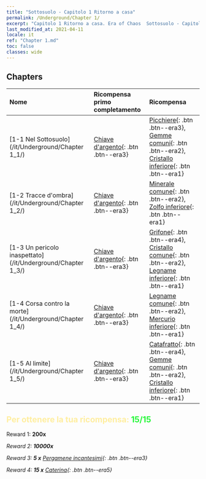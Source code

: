 ```yaml
---
title: "Sottosuolo - Capitolo 1 Ritorno a casa"
permalink: /Underground/Chapter 1/
excerpt: "Capitolo 1 Ritorno a casa. Era of Chaos  Sottosuolo - Capitolo 1. Ritorno a casa"
last_modified_at: 2021-04-11
locale: it
ref: "Chapter 1.md"
toc: false
classes: wide
---
```


## Chapters

  | Nome |  Ricompensa primo completamento | Ricompensa |
  |:------------|:------------|:------------| 
  | [1-1 Nel Sottosuolo](/it/Underground/Chapter 1_1/) | [Chiave d'argento](/it/Items/con_693/){: .btn .btn--era3} | [Picchiere](/it/Items/unt_190/){: .btn .btn--era3}, [Gemme comuni](/it/Items/mat_10/){: .btn .btn--era2}, [Cristallo inferiore](/it/Items/mat_5/){: .btn .btn--era1} |
  | [1-2 Tracce d'ombra](/it/Underground/Chapter 1_2/) | [Chiave d'argento](/it/Items/con_693/){: .btn .btn--era3} | [Minerale comune](/it/Items/mat_6/){: .btn .btn--era2}, [Zolfo inferiore](/it/Items/mat_3/){: .btn .btn--era1} |
  | [1-3 Un pericolo inaspettato](/it/Underground/Chapter 1_3/) | [Chiave d'argento](/it/Items/con_693/){: .btn .btn--era3} | [Grifone](/it/Items/unt_192/){: .btn .btn--era4}, [Cristallo comune](/it/Items/mat_11/){: .btn .btn--era2}, [Legname inferiore](/it/Items/mat_1/){: .btn .btn--era1} |
  | [1-4 Corsa contro la morte](/it/Underground/Chapter 1_4/) | [Chiave d'argento](/it/Items/con_693/){: .btn .btn--era3} | [Legname comune](/it/Items/mat_7/){: .btn .btn--era2}, [Mercurio inferiore](/it/Items/mat_2/){: .btn .btn--era1} |
  | [1-5 Al limite](/it/Underground/Chapter 1_5/) | [Chiave d'argento](/it/Items/con_693/){: .btn .btn--era3} | [Catafratto](/it/Items/unt_195/){: .btn .btn--era4}, [Gemme comuni](/it/Items/mat_10/){: .btn .btn--era2}, [Cristallo inferiore](/it/Items/mat_5/){: .btn .btn--era1} |


## <span style="color: #ffeea0">Per ottenere la tua ricompensa: </span><span style="color: #27f73a">15/15</span>

 Reward 1:  **200x** <i class="fas fa-gem"/>

 Reward 2:  **10000x** <i class="fas fa-coins"/>

 Reward 3: **5 x** [Pergamene incantesimi](/it/Items/con_694/){: .btn .btn--era3}

 Reward 4: **15 x** [Caterina](/it/Items/her_361/){: .btn .btn--era5}

